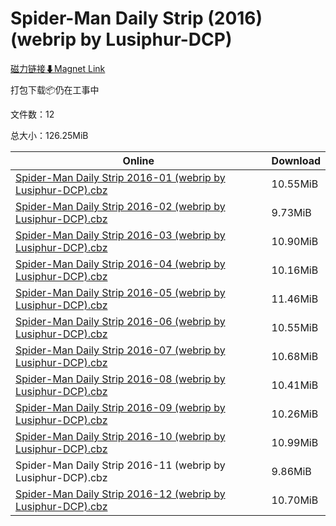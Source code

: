 # Spider-Man Daily Strip (2016) (webrip by Lusiphur-DCP)

[磁力链接⬇Magnet Link](magnet:?xt=urn:btih:0e9f08ba32ce173a6a306e06cff234dccdae4b6c&dn=Spider-Man%20Daily%20Strip%20%282016%29%20%28webrip%20by%20Lusiphur-DCP%29)

打包下载📦仍在工事中

文件数：12

总大小：126.25MiB

Online | Download
--- | ---
[Spider-Man Daily Strip 2016-01 (webrip by Lusiphur-DCP).cbz](https://github.com/alicewish/markdown/blob/master/comic/Spider-Man-Daily-Strip-2016-01-webrip-by-Lusiphur-DCP-cbz.md) | 10.55MiB
[Spider-Man Daily Strip 2016-02 (webrip by Lusiphur-DCP).cbz](https://github.com/alicewish/markdown/blob/master/comic/Spider-Man-Daily-Strip-2016-02-webrip-by-Lusiphur-DCP-cbz.md) | 9.73MiB
[Spider-Man Daily Strip 2016-03 (webrip by Lusiphur-DCP).cbz](https://github.com/alicewish/markdown/blob/master/comic/Spider-Man-Daily-Strip-2016-03-webrip-by-Lusiphur-DCP-cbz.md) | 10.90MiB
[Spider-Man Daily Strip 2016-04 (webrip by Lusiphur-DCP).cbz](https://github.com/alicewish/markdown/blob/master/comic/Spider-Man-Daily-Strip-2016-04-webrip-by-Lusiphur-DCP-cbz.md) | 10.16MiB
[Spider-Man Daily Strip 2016-05 (webrip by Lusiphur-DCP).cbz](https://github.com/alicewish/markdown/blob/master/comic/Spider-Man-Daily-Strip-2016-05-webrip-by-Lusiphur-DCP-cbz.md) | 11.46MiB
[Spider-Man Daily Strip 2016-06 (webrip by Lusiphur-DCP).cbz](https://github.com/alicewish/markdown/blob/master/comic/Spider-Man-Daily-Strip-2016-06-webrip-by-Lusiphur-DCP-cbz.md) | 10.55MiB
[Spider-Man Daily Strip 2016-07 (webrip by Lusiphur-DCP).cbz](https://github.com/alicewish/markdown/blob/master/comic/Spider-Man-Daily-Strip-2016-07-webrip-by-Lusiphur-DCP-cbz.md) | 10.68MiB
[Spider-Man Daily Strip 2016-08 (webrip by Lusiphur-DCP).cbz](https://github.com/alicewish/markdown/blob/master/comic/Spider-Man-Daily-Strip-2016-08-webrip-by-Lusiphur-DCP-cbz.md) | 10.41MiB
[Spider-Man Daily Strip 2016-09 (webrip by Lusiphur-DCP).cbz](https://github.com/alicewish/markdown/blob/master/comic/Spider-Man-Daily-Strip-2016-09-webrip-by-Lusiphur-DCP-cbz.md) | 10.26MiB
[Spider-Man Daily Strip 2016-10 (webrip by Lusiphur-DCP).cbz](https://github.com/alicewish/markdown/blob/master/comic/Spider-Man-Daily-Strip-2016-10-webrip-by-Lusiphur-DCP-cbz.md) | 10.99MiB
Spider-Man Daily Strip 2016-11 (webrip by Lusiphur-DCP).cbz | 9.86MiB
[Spider-Man Daily Strip 2016-12 (webrip by Lusiphur-DCP).cbz](https://github.com/alicewish/markdown/blob/master/comic/Spider-Man-Daily-Strip-2016-12-webrip-by-Lusiphur-DCP-cbz.md) | 10.70MiB